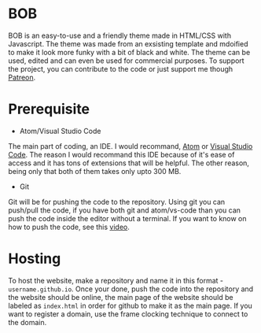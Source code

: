 # BOB

BOB is an easy-to-use and a friendly theme made in HTML/CSS with Javascript. The theme was made from an exsisting template and mdoified to make it look more funky with a bit of black and white. The theme can be used, edited and can even be used for commercial purposes. To support the project, you can contribute to the code or just support me though [Patreon](https://patreon.com/solomonlijo).

# Prerequisite

- Atom/Visual Studio Code

The main part of coding, an IDE. I would recommand, [Atom](https://github.com/atom) or [Visual Studio Code](https://github.com/microsoft/vscode). The reason I would recommand this IDE because of it's ease of access
and it has tons of extensions that will be helpful. The other reason, being only that both of them takes only
upto 300 MB. 

- Git

Git will be for pushing the code to the repository. Using git you can push/pull the code, if you have both git and atom/vs-code
than you can push the code inside the editor without a terminal. If you want to know on how to push the code, see this [video](https://www.youtube.com/watch?v=qpNJeJbVGto). 


# Hosting

To host the website, make a repository and name it in this format - ```username.github.io```. Once your done, push the code into the repository and the website should be online, the main page of the website should be labeled as ```index.html``` in order for github to make it as the main page.  If you want to register a domain, use the frame clocking technique to connect to the domain.
